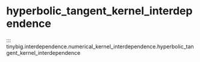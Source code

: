 # hyperbolic_tangent_kernel_interdependence

::: tinybig.interdependence.numerical_kernel_interdependence.hyperbolic_tangent_kernel_interdependence